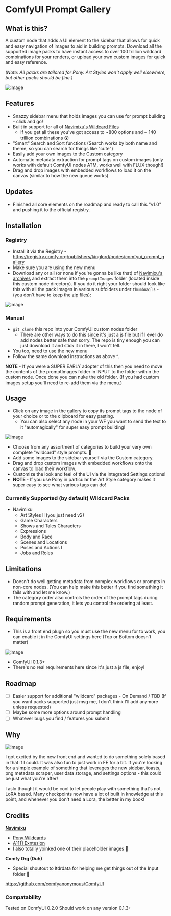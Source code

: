 # ComfyUI Prompt Gallery

## What is this?
A custom node that adds a UI element to the sidebar that allows for quick and easy navigation of images to aid in building prompts. Download all the supported image packs to have instant access to over 100 trillion wildcard combinations for your renders, or upload your own custom images for quick and easy reference. 

*(Note: All packs are tailored for Pony. Art Styles won't apply well elsewhere, but other packs should be fine.)*

![image](https://github.com/user-attachments/assets/060cafa4-c387-4530-bd77-fd224946806c)

## Features
- Snazzy sidebar menu that holds images you can use for prompt building - click and go!
- Built in support for all of [Navimixu's Wildcard Files](https://civitai.com/models/615967/ponyxl-wildcards-vault)
  - If you get all these you've got access to ~800 options and ~ 140 trillion combinations 😲
- "Smart" Search and Sort functions (Search works by both name and theme, so you can search for things like "cute")
- Easily add your own images to the Custom category
- Automatic metadata extraction for prompt tags on custom images (only works with default ComfyUI nodes ATM, works well with FLUX though!)
- Drag and drop images with embedded workflows to load it on the canvas (similar to how the new queue works)

## Updates
- Finished all core elements on the roadmap and ready to call this "v1.0" and pushing it to the official registry.

## Installation
### Registry
- Install it via the Registry - https://registry.comfy.org/publishers/kinglord/nodes/comfyui_prompt_gallery
- Make sure you are using the new menu
- Download any or all (or none if you're gonna be like that) of [Navimixu's archives](https://civitai.com/models/615967/ponyxl-wildcards-vault) and extract them into the `promptImages` folder (located inside this custom node directory). If you do it right your folder should look like this with all the pack images in various subfolders under `thumbnails` - (you don't have to keep the zip files):

![image](https://github.com/user-attachments/assets/811a1c7e-cd09-4f3d-8053-41989fb9f170)
  
### Manual
- `git clone` this repo into your ComfyUI custom nodes folder
  - There are other ways to do this since it's just a js file but if I ever do add nodes better safe than sorry. The repo is tiny enough you can just download it and stick it in there, I won't tell.
- You too, need to use the new menu
- Follow the same download instructions as above ^.

**NOTE** - If you were a SUPER EARLY adopter of this then you need to move the contents of the promptImages folder in INPUT to the folder within the custom node. Once done you can nuke the old folder. (If you had custom images setup you'll need to re-add them via the menu.)

## Usage
- Click on any image in the gallery to copy its prompt tags to the node of your choice or to the clipboard for easy pasting.
  - You can also select any node in your WF you want to send the text to it "automagically" for super easy prompt building!

![image](https://github.com/user-attachments/assets/b6988be9-e904-47a6-b6bf-e3b1b447d8b3)
- Choose from any assortment of categories to build your very own complete "wildcard" style prompts. 🎲
- Add some images to the sidebar yourself via the Custom category.
- Drag and drop custom images with embedded workflows onto the canvas to load their workflow.
- Customize the look and feel of the UI via the integrated Settings options!
- **NOTE** - If you use Pony in particular the Art Style category makes it super easy to see what various tags can do!
### Currently Supported (by default) Wildcard Packs
- Navimixu
  - Art Styles II (you just need v2)
  - Game Characters
  - Shows and Tales Characters
  - Expressions
  - Body and Race
  - Scenes and Locations
  - Poses and Actions I
  - Jobs and Roles

## Limitations
- Doesn't do well getting metadata from complex workflows or prompts in non-core nodes. (You can help make this better if you find something it fails with and let me know.)
- The category order also controls the order of the prompt tags during random prompt generation, it lets you control the ordering at least.

## Requirements
- This is a front end plugn so you must use the new menu for to work, you can enable it in the ComfyUI settings here (Top or Bottom doesn't matter)

![image](https://github.com/user-attachments/assets/4dcbb5f2-8a68-4ef8-8759-084a8d5af7ab)
- ComfyUI 0.1.3+
- There's no real requirements here since it's just a js file, enjoy!

## Roadmap
- [ ] Easier support for additional "wildcard" packages - On Demand / TBD (If you want packs supported just msg me, I don't think I'll add anymore unless requested)
- [ ] Maybe some more options around prompt handling
- [ ] Whatever bugs you find / features you submit

## Why
![image](https://media1.tenor.com/m/jGgmfDOxmuMAAAAC/ryan-reynolds-but-why.gif)

I got excited by the new front end and wanted to do something solely based in that if I could. It was also fun to just work in FE for a bit. If you're looking for a simple example of something that leverages the new sidebar, toasts, png metadata scraper, user data storage, and settings options - this could be just what you're after!

I aslo thought it would be cool to let people play with something that's not LoRA based. Many checkpoints now have a lot of built in knowledge at this point, and whenever you don't need a Lora, the better in my book!

## Credits
[**Navimixu**](https://civitai.com/user/navimixu)
- [Pony Wildcards](https://civitai.com/models/615967/ponyxl-wildcards-vault)
- [A1111 Exntesion](https://github.com/navimixu/wildcard-gallery/tree/main)
- I also totally yoinked one of their placeholder images 💖

**Comfy Org (Duh)**
- Special shoutout to ltdrdata for helping me get things out of the Input folder 💙
  
https://github.com/comfyanonymous/ComfyUI

### Compatability
Tested on ComfyUI 0.2.0
Should work on any version 0.1.3+

